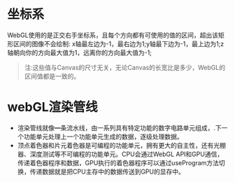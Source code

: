 # 坐标系
WebGL使用的是正交右手坐标系，且每个方向都有可使用的值的区间，超出该矩形区间的图像不会绘制:
x轴最左边为-1，最右边为1;y轴最下边为-1，最上边为1;z轴朝向你的方向最大值为1，远离你的方向最大值为-1;

> 注:这些值与Canvas的尺寸无关，无论Canvas的长宽比是多少，WebGL的区间值都是一致的。

# webGL渲染管线
- 渲染管线就像━条流水线，由一系列具有特定功能的数字电路单元组成，.下一个功能单元处理上一个功能单元生成的数据，逐级处理数据。
- 顶点着色器和片元着色器是可编程的功能单元，拥有更大的自主性，还有光棚器、深度测试等不可编程的功能单元。CPU会通过WebGL API和GPU通信，传递着色器程序和数据，GPU执行的着色器程序可以通过useProgram方法切换，传递数据就是把CPU主存中的数据传送到GPU的显存中。
